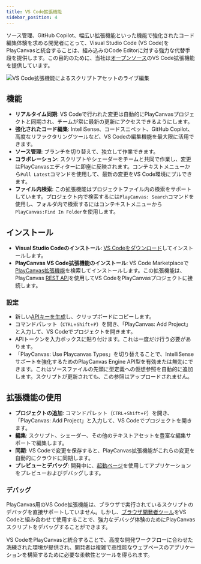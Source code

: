```yaml
---
title: VS Code拡張機能
sidebar_position: 4
---
```


ソース管理、GitHub Copilot、幅広い拡張機能といった機能で強化されたコード編集体験を求める開発者にとって、Visual Studio Code (VS Code)をPlayCanvasと統合することは、組み込みのCode Editorに対する強力な代替手段を提供します。この目的のために、当社は[オープンソース](https://github.com/playcanvas/vscode-extension)のVS Code拡張機能を提供しています。

![VS Code拡張機能によるスクリプトアセットのライブ編集](/img/user-manual/scripting/vscode-extension.webp)

## 機能

*   **リアルタイム同期**: VS Codeで行われた変更は自動的にPlayCanvasプロジェクトと同期され、チームが常に最新の更新にアクセスできるようにします。
*   **強化されたコード編集**: IntelliSense、コードスニペット、GitHub Copilot、高度なリファクタリングツールなど、VS Codeの編集機能を最大限に活用できます。
*   **ソース管理**: ブランチを切り替えて、独立して作業できます。
*   **コラボレーション**: スクリプトやシェーダーをチームと共同で作業し、変更はPlayCanvasエディターに即座に反映されます。コンテキストメニューから`Pull Latest`コマンドを使用して、最新の変更をVS Code環境にプルできます。
*   **ファイル内検索**: この拡張機能はプロジェクトファイル内の検索をサポートしています。プロジェクト内で検索するには`PlayCanvas: Search`コマンドを使用し、フォルダ内で検索するにはコンテキストメニューから`PlayCanvas:Find In Folder`を使用します。

## インストール

*   **Visual Studio Codeのインストール**: [VS Codeをダウンロード](https://code.visualstudio.com/download)してインストールします。
*   **PlayCanvas VS Code拡張機能のインストール**: VS Code Marketplaceで[PlayCanvas拡張機能](https://marketplace.visualstudio.com/items?itemName=playcanvas.playcanvas)を検索してインストールします。この拡張機能は、PlayCanvas [REST API](../../api/index.md)を使用してVS CodeをPlayCanvasプロジェクトに接続します。

### 設定

*   新しい[APIキーを生成](../../api/index.md#authorization)し、クリップボードにコピーします。
*   コマンドパレット（`CTRL`+`Shift`+`P`）を開き、「PlayCanvas: Add Project」と入力して、VS Codeでプロジェクトを開きます。
*   APIトークンを入力ボックスに貼り付けます。これは一度だけ行う必要があります。
*   「PlayCanvas: Use Playcanvas Types」を切り替えることで、IntelliSenseサポートを強化するためのPlayCanvas Engine API型を有効または無効にできます。これはソースファイルの先頭に型定義への仮想参照を自動的に追加します。スクリプトが更新されても、この参照はアップロードされません。

## 拡張機能の使用

*   **プロジェクトの追加**: コマンドパレット（`CTRL`+`Shift`+`P`）を開き、「PlayCanvas: Add Project」と入力して、VS Codeでプロジェクトを開きます。
*   **編集**: スクリプト、シェーダー、その他のテキストアセットを豊富な編集サポートで編集します。
*   **同期**: VS Codeで変更を保存すると、PlayCanvas拡張機能がこれらの変更を自動的にクラウドに同期します。
*   **プレビューとデバッグ**: 開発中に、[起動ページ](../../editor/launch-page/index.md)を使用してアプリケーションをプレビューおよびデバッグします。

### デバッグ

PlayCanvas用のVS Code拡張機能は、ブラウザで実行されているスクリプトのデバッグを直接サポートしていません。しかし、[ブラウザ開発者ツール](../debugging/index.md)をVS Codeと組み合わせて使用​​することで、強力なデバッグ体験のためにPlayCanvasスクリプトをデバッグすることができます。

VS CodeをPlayCanvasと統合することで、高度な開発ワークフローに合わせた洗練された環境が提供され、開発者は複雑で高性能なウェブベースのアプリケーションを構築するために必要な柔軟性とツールを得られます。
